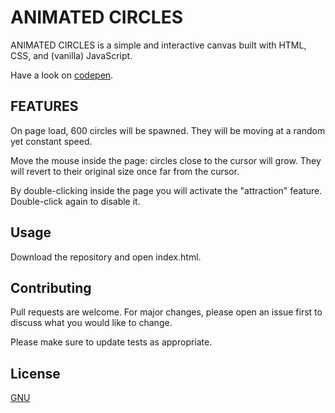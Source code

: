 # ANIMATED CIRCLES
ANIMATED CIRCLES is a simple and interactive canvas built with HTML, CSS, and (vanilla) JavaScript.

Have a look on [codepen](https://codepen.io/ducthang-vu/pen/XWmpwBO).


## FEATURES
On page load, 600 circles will be spawned. They will be moving at a random yet constant speed.

Move the mouse inside the page: circles close to the cursor will grow.
They will revert to their original size once far from the cursor.

By double-clicking inside the page you will activate the "attraction" feature.
Double-click again to disable it.


## Usage

Download the repository and open index.html.


## Contributing
Pull requests are welcome. For major changes, please open an issue first to discuss what you would like to change.

Please make sure to update tests as appropriate.


## License
[GNU](https://choosealicense.com/licenses/gpl-3.0/)
